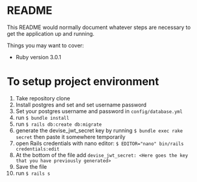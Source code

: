 # README

This README would normally document whatever steps are necessary to get the
application up and running.

Things you may want to cover:

* Ruby version
  3.0.1

# To setup project environment
  1. Take repository clone
  2. Install postgres and set and set username password
  3. Set your postgres username and password in `config/database.yml`
  4. run `$ bundle install`
  5. run `$ rails db:create db:migrate`
  6. generate the devise_jwt_secret key by running `$ bundle exec rake secret` then paste it somewhere temporarily
  7. open Rails credentials with nano editor: `$ EDITOR="nano" bin/rails credentials:edit`
  8. At the bottom of the file add `devise_jwt_secret: <Here goes the key that you have previously generated>`
  9. Save the file
  10. run `$ rails s`